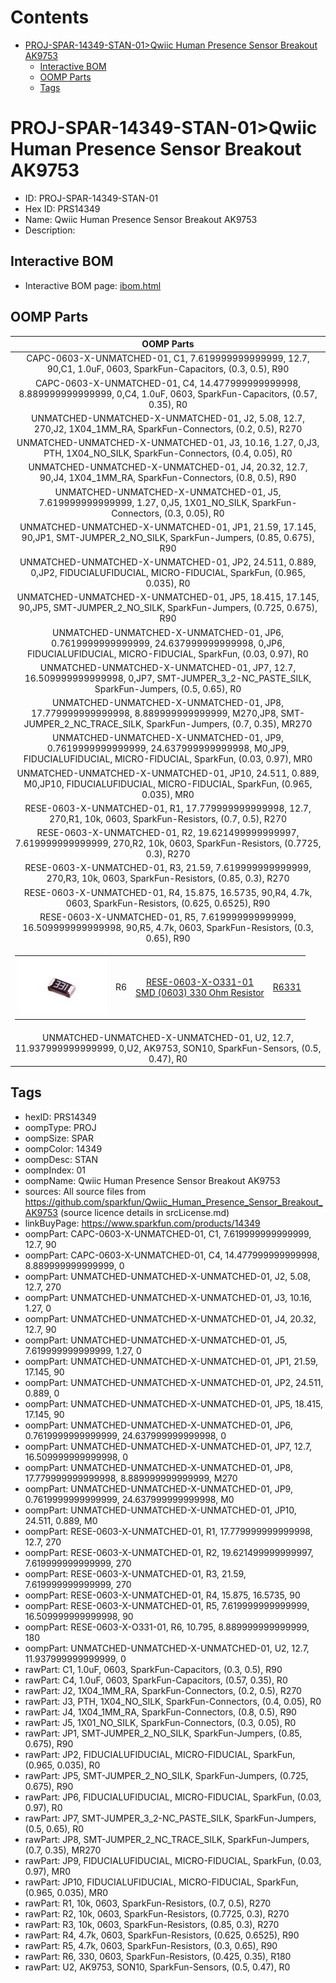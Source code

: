 



Contents
========

* [PROJ-SPAR-14349-STAN-01>Qwiic Human Presence Sensor Breakout AK9753](#proj-spar-14349-stan-01qwiic-human-presence-sensor-breakout-ak9753)
	* [Interactive BOM](#interactive-bom)
	* [OOMP Parts](#oomp-parts)
	* [Tags](#tags)

# PROJ-SPAR-14349-STAN-01>Qwiic Human Presence Sensor Breakout AK9753

- ID: PROJ-SPAR-14349-STAN-01
- Hex ID: PRS14349
- Name: Qwiic Human Presence Sensor Breakout AK9753
- Description: 

## Interactive BOM

- Interactive BOM page: [ibom.html](kicad/bom/ibom.html)

## OOMP Parts
  

|OOMP Parts|
| :---: |
|CAPC-0603-X-UNMATCHED-01, C1, 7.619999999999999, 12.7, 90,C1, 1.0uF, 0603, SparkFun-Capacitors, (0.3, 0.5), R90|
|CAPC-0603-X-UNMATCHED-01, C4, 14.477999999999998, 8.889999999999999, 0,C4, 1.0uF, 0603, SparkFun-Capacitors, (0.57, 0.35), R0|
|UNMATCHED-UNMATCHED-X-UNMATCHED-01, J2, 5.08, 12.7, 270,J2, 1X04_1MM_RA, SparkFun-Connectors, (0.2, 0.5), R270|
|UNMATCHED-UNMATCHED-X-UNMATCHED-01, J3, 10.16, 1.27, 0,J3, PTH, 1X04_NO_SILK, SparkFun-Connectors, (0.4, 0.05), R0|
|UNMATCHED-UNMATCHED-X-UNMATCHED-01, J4, 20.32, 12.7, 90,J4, 1X04_1MM_RA, SparkFun-Connectors, (0.8, 0.5), R90|
|UNMATCHED-UNMATCHED-X-UNMATCHED-01, J5, 7.619999999999999, 1.27, 0,J5, 1X01_NO_SILK, SparkFun-Connectors, (0.3, 0.05), R0|
|UNMATCHED-UNMATCHED-X-UNMATCHED-01, JP1, 21.59, 17.145, 90,JP1, SMT-JUMPER_2_NO_SILK, SparkFun-Jumpers, (0.85, 0.675), R90|
|UNMATCHED-UNMATCHED-X-UNMATCHED-01, JP2, 24.511, 0.889, 0,JP2, FIDUCIALUFIDUCIAL, MICRO-FIDUCIAL, SparkFun, (0.965, 0.035), R0|
|UNMATCHED-UNMATCHED-X-UNMATCHED-01, JP5, 18.415, 17.145, 90,JP5, SMT-JUMPER_2_NO_SILK, SparkFun-Jumpers, (0.725, 0.675), R90|
|UNMATCHED-UNMATCHED-X-UNMATCHED-01, JP6, 0.7619999999999999, 24.637999999999998, 0,JP6, FIDUCIALUFIDUCIAL, MICRO-FIDUCIAL, SparkFun, (0.03, 0.97), R0|
|UNMATCHED-UNMATCHED-X-UNMATCHED-01, JP7, 12.7, 16.509999999999998, 0,JP7, SMT-JUMPER_3_2-NC_PASTE_SILK, SparkFun-Jumpers, (0.5, 0.65), R0|
|UNMATCHED-UNMATCHED-X-UNMATCHED-01, JP8, 17.779999999999998, 8.889999999999999, M270,JP8, SMT-JUMPER_2_NC_TRACE_SILK, SparkFun-Jumpers, (0.7, 0.35), MR270|
|UNMATCHED-UNMATCHED-X-UNMATCHED-01, JP9, 0.7619999999999999, 24.637999999999998, M0,JP9, FIDUCIALUFIDUCIAL, MICRO-FIDUCIAL, SparkFun, (0.03, 0.97), MR0|
|UNMATCHED-UNMATCHED-X-UNMATCHED-01, JP10, 24.511, 0.889, M0,JP10, FIDUCIALUFIDUCIAL, MICRO-FIDUCIAL, SparkFun, (0.965, 0.035), MR0|
|RESE-0603-X-UNMATCHED-01, R1, 17.779999999999998, 12.7, 270,R1, 10k, 0603, SparkFun-Resistors, (0.7, 0.5), R270|
|RESE-0603-X-UNMATCHED-01, R2, 19.621499999999997, 7.619999999999999, 270,R2, 10k, 0603, SparkFun-Resistors, (0.7725, 0.3), R270|
|RESE-0603-X-UNMATCHED-01, R3, 21.59, 7.619999999999999, 270,R3, 10k, 0603, SparkFun-Resistors, (0.85, 0.3), R270|
|RESE-0603-X-UNMATCHED-01, R4, 15.875, 16.5735, 90,R4, 4.7k, 0603, SparkFun-Resistors, (0.625, 0.6525), R90|
|RESE-0603-X-UNMATCHED-01, R5, 7.619999999999999, 16.509999999999998, 90,R5, 4.7k, 0603, SparkFun-Resistors, (0.3, 0.65), R90|
|<table><tr><td>![RESE-0603-X-O331-01](https://raw.githubusercontent.com/oomlout/oomlout_OOMP_parts/main/RESE-0603-X-O331-01/image_140.jpg)</td><td> R6</td><td>[RESE-0603-X-O331-01<br>SMD (0603) 330 Ohm Resistor](https://github.com/oomlout/oomlout_OOMP_parts/tree/main/RESE-0603-X-O331-01/)</td><td>[R6331](https://github.com/oomlout/oomlout_OOMP_parts/tree/main/RESE-0603-X-O331-01/)</td></tr></table>|
|UNMATCHED-UNMATCHED-X-UNMATCHED-01, U2, 12.7, 11.937999999999999, 0,U2, AK9753, SON10, SparkFun-Sensors, (0.5, 0.47), R0|

## Tags

- hexID: PRS14349
- oompType: PROJ
- oompSize: SPAR
- oompColor: 14349
- oompDesc: STAN
- oompIndex: 01
- oompName: Qwiic Human Presence Sensor Breakout AK9753
- sources: All source files from https://github.com/sparkfun/Qwiic_Human_Presence_Sensor_Breakout_AK9753 (source licence details in srcLicense.md)
- linkBuyPage: https://www.sparkfun.com/products/14349
- oompPart: CAPC-0603-X-UNMATCHED-01, C1, 7.619999999999999, 12.7, 90
- oompPart: CAPC-0603-X-UNMATCHED-01, C4, 14.477999999999998, 8.889999999999999, 0
- oompPart: UNMATCHED-UNMATCHED-X-UNMATCHED-01, J2, 5.08, 12.7, 270
- oompPart: UNMATCHED-UNMATCHED-X-UNMATCHED-01, J3, 10.16, 1.27, 0
- oompPart: UNMATCHED-UNMATCHED-X-UNMATCHED-01, J4, 20.32, 12.7, 90
- oompPart: UNMATCHED-UNMATCHED-X-UNMATCHED-01, J5, 7.619999999999999, 1.27, 0
- oompPart: UNMATCHED-UNMATCHED-X-UNMATCHED-01, JP1, 21.59, 17.145, 90
- oompPart: UNMATCHED-UNMATCHED-X-UNMATCHED-01, JP2, 24.511, 0.889, 0
- oompPart: UNMATCHED-UNMATCHED-X-UNMATCHED-01, JP5, 18.415, 17.145, 90
- oompPart: UNMATCHED-UNMATCHED-X-UNMATCHED-01, JP6, 0.7619999999999999, 24.637999999999998, 0
- oompPart: UNMATCHED-UNMATCHED-X-UNMATCHED-01, JP7, 12.7, 16.509999999999998, 0
- oompPart: UNMATCHED-UNMATCHED-X-UNMATCHED-01, JP8, 17.779999999999998, 8.889999999999999, M270
- oompPart: UNMATCHED-UNMATCHED-X-UNMATCHED-01, JP9, 0.7619999999999999, 24.637999999999998, M0
- oompPart: UNMATCHED-UNMATCHED-X-UNMATCHED-01, JP10, 24.511, 0.889, M0
- oompPart: RESE-0603-X-UNMATCHED-01, R1, 17.779999999999998, 12.7, 270
- oompPart: RESE-0603-X-UNMATCHED-01, R2, 19.621499999999997, 7.619999999999999, 270
- oompPart: RESE-0603-X-UNMATCHED-01, R3, 21.59, 7.619999999999999, 270
- oompPart: RESE-0603-X-UNMATCHED-01, R4, 15.875, 16.5735, 90
- oompPart: RESE-0603-X-UNMATCHED-01, R5, 7.619999999999999, 16.509999999999998, 90
- oompPart: RESE-0603-X-O331-01, R6, 10.795, 8.889999999999999, 180
- oompPart: UNMATCHED-UNMATCHED-X-UNMATCHED-01, U2, 12.7, 11.937999999999999, 0
- rawPart: C1, 1.0uF, 0603, SparkFun-Capacitors, (0.3, 0.5), R90
- rawPart: C4, 1.0uF, 0603, SparkFun-Capacitors, (0.57, 0.35), R0
- rawPart: J2, 1X04_1MM_RA, SparkFun-Connectors, (0.2, 0.5), R270
- rawPart: J3, PTH, 1X04_NO_SILK, SparkFun-Connectors, (0.4, 0.05), R0
- rawPart: J4, 1X04_1MM_RA, SparkFun-Connectors, (0.8, 0.5), R90
- rawPart: J5, 1X01_NO_SILK, SparkFun-Connectors, (0.3, 0.05), R0
- rawPart: JP1, SMT-JUMPER_2_NO_SILK, SparkFun-Jumpers, (0.85, 0.675), R90
- rawPart: JP2, FIDUCIALUFIDUCIAL, MICRO-FIDUCIAL, SparkFun, (0.965, 0.035), R0
- rawPart: JP5, SMT-JUMPER_2_NO_SILK, SparkFun-Jumpers, (0.725, 0.675), R90
- rawPart: JP6, FIDUCIALUFIDUCIAL, MICRO-FIDUCIAL, SparkFun, (0.03, 0.97), R0
- rawPart: JP7, SMT-JUMPER_3_2-NC_PASTE_SILK, SparkFun-Jumpers, (0.5, 0.65), R0
- rawPart: JP8, SMT-JUMPER_2_NC_TRACE_SILK, SparkFun-Jumpers, (0.7, 0.35), MR270
- rawPart: JP9, FIDUCIALUFIDUCIAL, MICRO-FIDUCIAL, SparkFun, (0.03, 0.97), MR0
- rawPart: JP10, FIDUCIALUFIDUCIAL, MICRO-FIDUCIAL, SparkFun, (0.965, 0.035), MR0
- rawPart: R1, 10k, 0603, SparkFun-Resistors, (0.7, 0.5), R270
- rawPart: R2, 10k, 0603, SparkFun-Resistors, (0.7725, 0.3), R270
- rawPart: R3, 10k, 0603, SparkFun-Resistors, (0.85, 0.3), R270
- rawPart: R4, 4.7k, 0603, SparkFun-Resistors, (0.625, 0.6525), R90
- rawPart: R5, 4.7k, 0603, SparkFun-Resistors, (0.3, 0.65), R90
- rawPart: R6, 330, 0603, SparkFun-Resistors, (0.425, 0.35), R180
- rawPart: U2, AK9753, SON10, SparkFun-Sensors, (0.5, 0.47), R0
